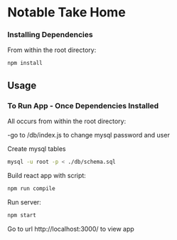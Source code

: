 # Notable Take Home

### Installing Dependencies

From within the root directory:

```sh
npm install
```
## Usage
### To Run App - Once Dependencies Installed

All occurs from within the root directory:

-go to /db/index.js to change mysql password and user

Create mysql tables
```sh
mysql -u root -p < ./db/schema.sql
```

Build react app with script:

```sh
npm run compile
```
Run server:

```sh
npm start
```
Go to url http://localhost:3000/ to view app

